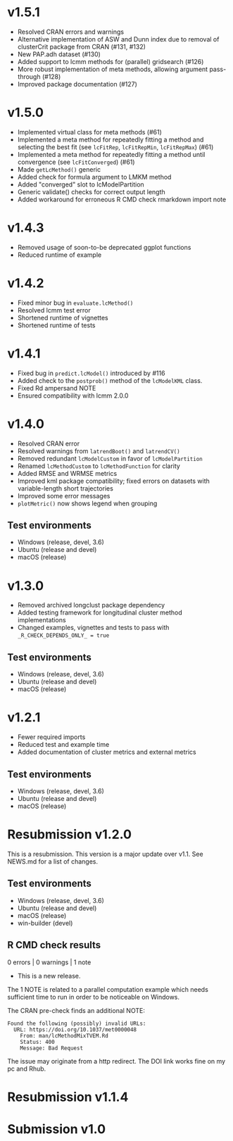 # v1.5.1
* Resolved CRAN errors and warnings
* Alternative implementation of ASW and Dunn index due to removal of clusterCrit package from CRAN (#131, #132)
* New PAP.adh dataset (#130)
* Added support to lcmm methods for (parallel) gridsearch (#126)
* More robust implementation of meta methods, allowing argument pass-through (#128)
* Improved package documentation (#127)

# v1.5.0
* Implemented virtual class for meta methods (#61)
* Implemented a meta method for repeatedly fitting a method and selecting the best fit (see `lcFitRep`, `lcFitRepMin`, `lcFitRepMax`) (#61)
* Implemented a meta method for repeatedly fitting a method until convergence (see `lcFitConverged`) (#61)
* Made `getLcMethod()` generic
* Added check for formula argument to LMKM method
* Added "converged" slot to lcModelPartition
* Generic validate() checks for correct output length
* Added workaround for erroneous R CMD check rmarkdown import note

# v1.4.3
* Removed usage of soon-to-be deprecated ggplot functions
* Reduced runtime of example

# v1.4.2
* Fixed minor bug in `evaluate.lcMethod()`
* Resolved lcmm test error
* Shortened runtime of vignettes
* Shortened runtime of tests

# v1.4.1
* Fixed bug in `predict.lcModel()` introduced by #116
* Added check to the `postprob()` method of the `lcModelKML` class.
* Fixed Rd ampersand NOTE
* Ensured compatibility with lcmm 2.0.0

# v1.4.0
* Resolved CRAN error
* Resolved warnings from `latrendBoot()` and `latrendCV()`
* Removed redundant `lcModelCustom` in favor of `lcModelPartition`
* Renamed `lcMethodCustom` to `lcMethodFunction` for clarity
* Added RMSE and WRMSE metrics
* Improved kml package compatibility; fixed errors on datasets with variable-length short trajectories
* Improved some error messages
* `plotMetric()` now shows legend when grouping

## Test environments
* Windows (release, devel, 3.6)
* Ubuntu (release and devel)
* macOS (release)

# v1.3.0
* Removed archived longclust package dependency
* Added testing framework for longitudinal cluster method implementations
* Changed examples, vignettes and tests to pass with `_R_CHECK_DEPENDS_ONLY_ = true`

## Test environments
* Windows (release, devel, 3.6)
* Ubuntu (release and devel)
* macOS (release)

# v1.2.1
* Fewer required imports
* Reduced test and example time
* Added documentation of cluster metrics and external metrics

## Test environments
* Windows (release, devel, 3.6)
* Ubuntu (release and devel)
* macOS (release)

# Resubmission v1.2.0
This is a resubmission. This version is a major update over v1.1. See NEWS.md for a list of changes.

## Test environments
* Windows (release, devel, 3.6)
* Ubuntu (release and devel)
* macOS (release)
* win-builder (devel)

## R CMD check results

0 errors | 0 warnings | 1 note

* This is a new release.

The 1 NOTE is related to a parallel computation example which needs sufficient time to run in order to be noticeable on Windows.

The CRAN pre-check finds an additional NOTE:
```
Found the following (possibly) invalid URLs:
  URL: https://doi.org/10.1037/met0000048
    From: man/lcMethodMixTVEM.Rd
    Status: 400
    Message: Bad Request
```
The issue may originate from a http redirect. The DOI link works fine on my pc and Rhub.

# Resubmission v1.1.4
# Submission v1.0
